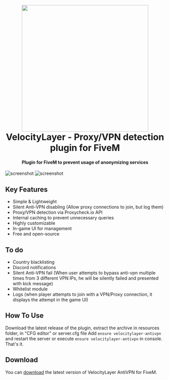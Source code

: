 <h1 align="center">
  <br>
  <img src="https://cdn.networklayer.net/velocitylayer/blogo-light.png" width="400">
  <br>
  VelocityLayer - Proxy/VPN detection plugin for FiveM
  <br>
</h1>

<h4 align="center">Plugin for FiveM to prevent usage of anonymizing services </h4>

![screenshot](https://i.imgur.com/3Aknhk7.png)
![screenshot](https://i.imgur.com/KPmSn9D.png)

## Key Features

* Simple & Lightweight
* Silent Anti-VPN disabling (Allow proxy connections to join, but log them)
* Proxy/VPN detection via Proxycheck.io API
* Internal caching to prevent unnecessary queries
* Highly customizable
* In-game UI for management
* Free and open-source

## To do

* Country blacklisting
* Discord notifications
* Silent Anti-VPN fail (When user attempts to bypass anti-vpn multiple times from 3 different VPN IPs, he will be silently failed and presented with kick message)
* Whitelist module
* Logs (when player attempts to join with a VPN/Proxy connection, it displays the attempt in the game UI)

## How To Use

Download the latest release of the plugin, extract the archive in resources folder, in "CFG editor" or server.cfg file
Add `ensure velocitylayer-antivpn` and restart the server or execute `ensure velocitylayer-antivpn` in console. That's it.

## Download

You can [download](https://github.com/MeowKatinas/velocitylayer-fivem-antivpn/releases/tag/latest) the latest version of VelocityLayer AntiVPN for FiveM.
